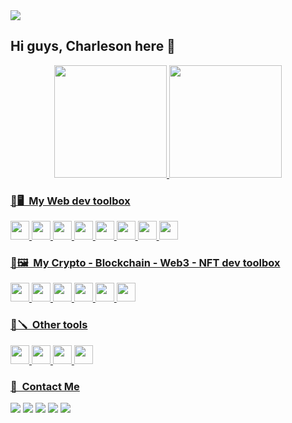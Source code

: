 <img src="https://media.licdn.com/dms/image/D4D16AQEZnXJT6TqlQw/profile-displaybackgroundimage-shrink_350_1400/0/1666152814806?e=1676505600&v=beta&t=TKsg_1gwez5cDK14N58LrVQLWzK_mcc1El3eqisyBVo"/>

## Hi guys, Charleson here 🦆

<div align="center">
<a href="https://github.com/charlesonr">
<img height="180em" src="https://github-readme-stats.vercel.app/api?username=charlesonr&count_private=false&show_icons=true&theme=github_dark"/>
<img height="180em" src="https://github-readme-stats-six-navy.vercel.app/api/top-langs?username=charlesonr&layout=compact&theme=github_dark"/>
</div>

### 🧰🖥 &nbsp;My Web dev toolbox
 <img src="https://cdn.jsdelivr.net/gh/devicons/devicon/icons/javascript/javascript-original.svg" height="30" width="30" /> <img src="https://cdn.jsdelivr.net/gh/devicons/devicon/icons/typescript/typescript-original.svg" height="30" width="30" /> <img src="https://cdn.jsdelivr.net/gh/devicons/devicon/icons/nodejs/nodejs-original.svg" height="30" width="30" /> <img src="https://cdn.jsdelivr.net/gh/devicons/devicon/icons/react/react-original.svg" height="30" width="30" /> <img src="https://cdn.jsdelivr.net/gh/devicons/devicon/icons/html5/html5-original-wordmark.svg" height="30" width="30"/> <img src="https://cdn.jsdelivr.net/gh/devicons/devicon/icons/css3/css3-original-wordmark.svg" height="30" width="30" /> <img src="https://cdn.jsdelivr.net/gh/devicons/devicon/icons/figma/figma-original.svg" height="30" width="30"/> <img src="https://cdn.jsdelivr.net/gh/devicons/devicon/icons/mysql/mysql-original-wordmark.svg" height="30" width="30"/> 
 
 ### 🧰🖼 &nbsp;My Crypto - Blockchain - Web3 - NFT dev toolbox
<img src="https://cdn.jsdelivr.net/gh/devicons/devicon/icons/javascript/javascript-original.svg" height="30" width="30" /> <img src="https://cdn.jsdelivr.net/gh/devicons/devicon/icons/solidity/solidity-plain.svg" height="30" width="30"/> <img src="https://cryptologos.cc/logos/bitcoin-btc-logo.svg?v=023" height="30" width="30"/> <img src="https://cryptologos.cc/logos/ethereum-eth-logo.svg?v=023" height="30" width="30"/> <img src="https://cryptologos.cc/logos/bnb-bnb-logo.svg?v=023" height="30" width="30"/> <img src="https://storage.googleapis.com/opensea-static/Logomark/Logomark-Blue.svg" height="30" width="30"/> 

 ### 🧰🪛 &nbsp;Other tools
<img src="https://cdn.jsdelivr.net/gh/devicons/devicon/icons/git/git-original.svg" height="30" width="30"/> <img src="https://cdn.jsdelivr.net/gh/devicons/devicon/icons/linux/linux-original.svg" height="30" width="30"/> <img src="https://cdn.jsdelivr.net/gh/devicons/devicon/icons/vscode/vscode-original.svg" height="30" width="30"/> <img src="https://cdn.jsdelivr.net/gh/devicons/devicon/icons/npm/npm-original-wordmark.svg" height="30" width="30"/> 
 
 
### 📠 &nbsp;Contact Me
<a href="mailto:charlesonribeiro@gmail.com"><img src="https://img.shields.io/badge/Gmail-D14836?style=for-the-badge&logo=gmail&logoColor=white"/></a>  <a href="https://codepen.io/charlesonr"> <img src="https://img.shields.io/badge/Codepen-000000?style=for-the-badge&logo=codepen&logoColor=white"/></a> <a href="https://www.linkedin.com/in/charlesongr/"></a> <img src="https://img.shields.io/badge/LinkedIn-0077B5?style=for-the-badge&logo=linkedin&logoColor=white" href="https://www.linkedin.com/in/charlesongr/"/>  <img src="https://img.shields.io/badge/GitLab-330F63?style=for-the-badge&logo=gitlab&logoColor=white"/>  <img src="https://img.shields.io/badge/Instagram-E4405F?style=for-the-badge&logo=instagram&logoColor=white"/>  
          
          
          
          

 
